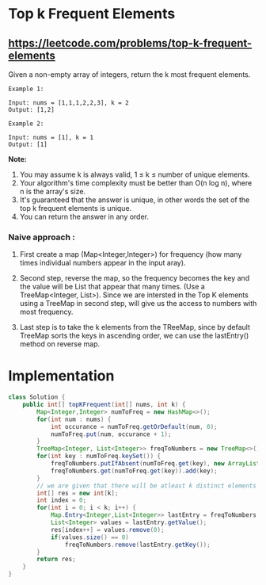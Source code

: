 # Top k Frequent Elements
## https://leetcode.com/problems/top-k-frequent-elements

Given a non-empty array of integers, return the k most frequent elements.
```
Example 1:

Input: nums = [1,1,1,2,2,3], k = 2
Output: [1,2]

Example 2:

Input: nums = [1], k = 1
Output: [1]
```
**Note:**

1. You may assume k is always valid, 1 ≤ k ≤ number of unique elements.
2. Your algorithm's time complexity must be better than O(n log n), where n is the array's size.
3. It's guaranteed that the answer is unique, in other words the set of the top k frequent elements is unique.
4. You can return the answer in any order.


### Naive approach :
1. First create a map (Map<Integer,Integer>) for frequency (how many times individual numbers appear in the input aray).

2. Second step, reverse the map, so the frequency becomes the key and the value will be List<Integer> that appear that many times. (Use a TreeMap<Integer, List<Integer>>). Since we are intersted in the Top K elements using a TreeMap in second step, will give us the access to numbers with most frequency.    

3. Last step is to take the k elements from the TReeMap, since by default TreeMap sorts the keys in ascending order, we can use the lastEntry() method on reverse map.
    

# Implementation 
```java
class Solution {
    public int[] topKFrequent(int[] nums, int k) {
        Map<Integer,Integer> numToFreq = new HashMap<>();
        for(int num : nums) {
            int occurance = numToFreq.getOrDefault(num, 0);
            numToFreq.put(num, occurance + 1);
        }
        TreeMap<Integer, List<Integer>> freqToNumbers = new TreeMap<>();
        for(int key : numToFreq.keySet()) {
            freqToNumbers.putIfAbsent(numToFreq.get(key), new ArrayList<Integer>());
            freqToNumbers.get(numToFreq.get(key)).add(key);
        }
        // we are given that there will be atleast k distinct elements
        int[] res = new int[k];
        int index = 0;
        for(int i = 0; i < k; i++) {
            Map.Entry<Integer,List<Integer>> lastEntry = freqToNumbers.lastEntry();
            List<Integer> values = lastEntry.getValue();
            res[index++] = values.remove(0);
            if(values.size() == 0)
                freqToNumbers.remove(lastEntry.getKey());
        }
        return res;
    }
}
```
